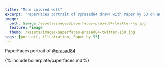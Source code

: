 ```yaml
---
title: "Mute colored wall"
excerpt: "PaperFaces portrait of @prasad84 drawn with Paper by 53 on an iPad."
image: 
  path: &image /assets/images/paperfaces-prasad84-twitter-lg.jpg 
  feature: *image
  thumb: /assets/images/paperfaces-prasad84-twitter-150.jpg
tags: [portrait, illustration, Paper by 53]
---
```


PaperFaces portrait of [@prasad84](http://twitter.com/prasad84).

{% include boilerplate/paperfaces.md %}